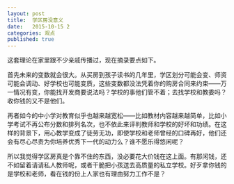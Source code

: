 ```yaml
---
layout: post
title:  学区房没意义
date:   2015-10-15 2
categories: 观点
published: true
---
```

这套理论在家里跟不少亲戚传播过，现在摘录要点如下。

首先未来的变数就会很大。从买房到孩子读书的几年里，学区划分可能会变、师资可能会调动、好学校也可能变质，这些变数都没法凭着你的购房合同来约束——万一情况有变，你能找开发商要说法吗？学校的事他们管不着；去找学校和教委吗？收你钱的又不是他们。

再者如今的中小学对教育似乎也越来越宽松——比如教材内容越来越简单，比如小学考试不再公布分数和排列名次，也不依此来评判教师和学校的好坏和功绩。在这样的背景下，用心教学变成了徒劳无功，即使学校和老师曾经的口碑再好，他们还会有尽心尽责为你培养优秀下一代的动力么？谁不愿乐得悠闲呢？

所以我觉得学区房真是个靠不住的东西，没必要花大价钱在这上面。有那闲钱，还不如留着请请私人教师呢，或者干脆把小孩送去高质量的私立学校。好歹拿你钱的是学校和老师，看在钱的份上人家也有理由努力工作不是？